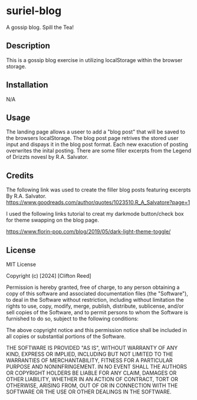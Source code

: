 # suriel-blog

A gossip blog. Spill the Tea!

## Description

This is a gossip blog exercise in utilizing localStorage within the browser storage.

## Installation

N/A

## Usage

The landing page allows a useer to add a "blog post" that will be saved to the browsers localStorage. The blog post page retrives the stored user input and dispays it in the blog post format. Each new exacution of posting overwrites the inital posting. There are some filler excerpts from the Legend of Drizzts novesl by R.A. Salvator. 

## Credits

The following link was used to create the filler blog posts featuring excerpts By R.A. Salvator.
https://www.goodreads.com/author/quotes/1023510.R_A_Salvatore?page=1

I used the following links tutorial to creat my darkmode button/check box for theme swapping on the blog page.

https://www.florin-pop.com/blog/2019/05/dark-light-theme-toggle/


## License

MIT License

Copyright (c) [2024] [Clifton Reed]

Permission is hereby granted, free of charge, to any person obtaining a copy
of this software and associated documentation files (the "Software"), to deal
in the Software without restriction, including without limitation the rights
to use, copy, modify, merge, publish, distribute, sublicense, and/or sell
copies of the Software, and to permit persons to whom the Software is
furnished to do so, subject to the following conditions:

The above copyright notice and this permission notice shall be included in all
copies or substantial portions of the Software.

THE SOFTWARE IS PROVIDED "AS IS", WITHOUT WARRANTY OF ANY KIND, EXPRESS OR
IMPLIED, INCLUDING BUT NOT LIMITED TO THE WARRANTIES OF MERCHANTABILITY,
FITNESS FOR A PARTICULAR PURPOSE AND NONINFRINGEMENT. IN NO EVENT SHALL THE
AUTHORS OR COPYRIGHT HOLDERS BE LIABLE FOR ANY CLAIM, DAMAGES OR OTHER
LIABILITY, WHETHER IN AN ACTION OF CONTRACT, TORT OR OTHERWISE, ARISING FROM,
OUT OF OR IN CONNECTION WITH THE SOFTWARE OR THE USE OR OTHER DEALINGS IN THE
SOFTWARE.